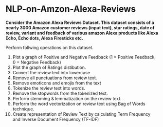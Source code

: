 # NLP-on-Amzon-Alexa-Reviews

**Consider the Amazon Alexa Reviews Dataset. This dataset consists of a nearly 3000 Amazon customer reviews (input text), star ratings, date of review, variant and feedback of various amazon Alexa products like Alexa Echo, Echo dots, Alexa Firesticks etc.**

Perform follwing operations on this dataset.
1. Plot a graph of Positive and Negative Feedback (1 = Positive Feedback, 0 = Negative Feedback)
2. Plot the graph of Ratings distibution.
3. Convert the review text into lowercase
4. Remove all punctuations from review text.
5. Remove emoticons and emojis from the text
6. Tokenize the review text into words.
7. Remove the stopwords from the tokenized text.
8. Perform stemming & lemmatization on the review text.
9. Perform the word vectorization on review text using Bag of Words technique.
10. Create representation of Review Text by calculating Term Frequency and Inverse Document Frequency (TF-IDF)
